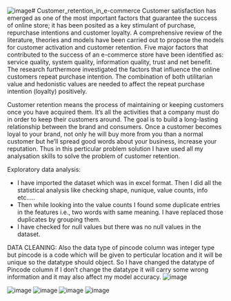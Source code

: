 ![image](https://github.com/ShrutiMadhesia/Customer_retention_in_e-commerce/assets/90257735/4b8a9139-c130-4289-8ca1-4facd9935fbc)# Customer_retention_in_e-commerce
Customer satisfaction has emerged as one of the most important factors that guarantee the success of online store; it has been posited as a key stimulant of purchase, repurchase intentions and customer loyalty. A comprehensive review of the literature, theories and models have been carried out to propose the models for customer activation and customer retention. Five major factors that contributed to the success of an e-commerce store have been identified as: service quality, system quality, information quality, trust and net benefit. The research furthermore investigated the factors that influence the online customers repeat purchase intention. The combination of both utilitarian value and hedonistic values are needed to affect the repeat purchase intention (loyalty) positively.

Customer retention means the process of maintaining or keeping customers once you have acquired them. It’s all the activities that a company must do in order to keep their customers around. The goal is to build a long-lasting relationship between the brand and consumers. Once a customer becomes loyal to your brand, not only he will buy more from you than a normal customer but he’ll spread good words about your business, increase your reputation. Thus in this perticular problem solution I have used all my analysation skills to solve the problem of customer retention.


Exploratory data analysis:
* I have imported the dataset which was in excel format. Then I did all the statistical analysis like checking shape, nunique, value counts, info etc….. 
* Then while looking into the value counts I found some duplicate entries in the features i.e., two words with same meaning. I have replaced those duplicates by grouping them.
* I have checked for null values but there was no null values in the dataset.

DATA CLEANING:
Also the data type of pincode column was integer type but pincode is a code which will be given to perticular location and it will be unique so the datatype should object. So I have changed the datatype of Pincode column if I don’t change the datatype it will carry some wrong information and it may also affect my model accuracy.
![image](https://github.com/ShrutiMadhesia/Customer_retention_in_e-commerce/assets/90257735/be5c5dc9-65ab-4f54-aaa3-d02f4d8ab387)

![image](https://github.com/ShrutiMadhesia/Customer_retention_in_e-commerce/assets/90257735/c3e3f4ab-a8fe-48c2-a773-b25414818fcc)
![image](https://github.com/ShrutiMadhesia/Customer_retention_in_e-commerce/assets/90257735/bd9ba935-3e8a-4e43-88af-9bfb4b035dee)
![image](https://github.com/ShrutiMadhesia/Customer_retention_in_e-commerce/assets/90257735/ebf19d15-44f3-4f1c-8c8d-2d1e02bc8e64)
![image](https://github.com/ShrutiMadhesia/Customer_retention_in_e-commerce/assets/90257735/a7191df0-5ad1-4b4f-a7be-8bb3529c1597)





